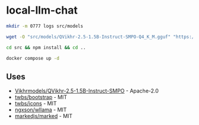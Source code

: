 # local-llm-chat

```bash
mkdir -m 0777 logs src/models

wget -O "src/models/QVikhr-2.5-1.5B-Instruct-SMPO-Q4_K_M.gguf" "https://huggingface.co/Vikhrmodels/QVikhr-2.5-1.5B-Instruct-SMPO_GGUF/resolve/main/QVikhr-2.5-1.5B-Instruct-SMPO-Q4_K_M.gguf?download=true"

cd src && npm install && cd ..

docker compose up -d
```

## Uses

* [Vikhrmodels/QVikhr-2.5-1.5B-Instruct-SMPO](https://huggingface.co/Vikhrmodels/QVikhr-2.5-1.5B-Instruct-SMPO_GGUF) - Apache-2.0
* [twbs/bootstrap](https://github.com/twbs/bootstrap) - MIT
* [twbs/icons](https://github.com/twbs/icons) - MIT
* [ngxson/wllama](https://github.com/ngxson/wllama) - MIT
* [markedjs/marked](https://github.com/markedjs/marked) - MIT

